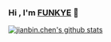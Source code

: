 ### Hi , I'm [FUNKYE](https://blog.funkye.icu/) 👋   

[![jianbin.chen's github stats](https://github-readme-stats.vercel.app/api?username=a364176773)](https://blog.funkye.icu/)


 
